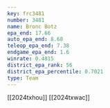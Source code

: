 ```yaml
---
key: frc3481
number: 3481
name: Bronc Botz
epa_end: 17.66
auto_epa_end: 8.68
teleop_epa_end: 7.38
endgame_epa_end: 1.6
winrate: 0.4815
district_epa_rank: 56
district_epa_percentile: 0.7021
type: Team
---
```

[[2024txhou]]
[[2024txwac]]

